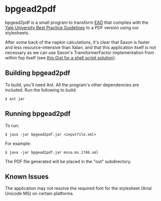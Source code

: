 bpgead2pdf
==========

bpgead2pdf is a small program to transform [EAD](http://loc.gov/ead/) that complies with the [Yale University Best Practice Guidelines](http://www.library.yale.edu/facc/bpgs.html) to a PDF version using our stylesheets.

After some back of the napkin calculations, it's clear that Saxon is faster and less resource-intensive than Xalan, and that this application itself is not necessary as we can use Saxon's TransformerFactor implementation from within fop itself (see [this Gist for a shell script solution](https://gist.github.com/2076614)).

Building bpgead2pdf
-------------------

To build, you'll need Ant. All the program's other dependencies are included. Run the following to build:

    $ ant jar
    
Running bpgead2pdf
------------------

To run:

    $ java -jar bpgead2pdf.jar <inputfile.xml>

For example:

    $ java -jar bpgead2pdf.jar mssa.ms.1746.xml

The PDF file generated will be placed in the "out" subdirectory.

Known Issues
------------

The application may not resolve the required font for the stylesheet (Arial Unicode MS) on certain platforms.